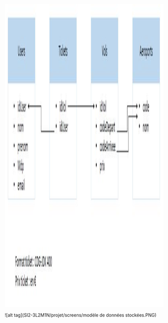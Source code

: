 <img src="SI2-3L2M1N/projet/screens/modèle_de_données_stockées.PNG" width="540" height="960" alt="Splash.png">

![alt tag](SI2-3L2M1N/projet/screens/modèle de données stockées.PNG)
